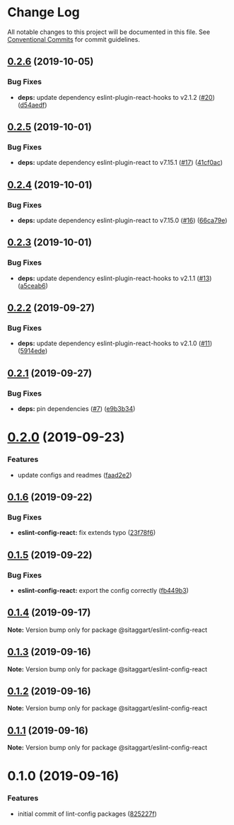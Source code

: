 # Change Log

All notable changes to this project will be documented in this file.
See [Conventional Commits](https://conventionalcommits.org) for commit guidelines.

## [0.2.6](https://github.com/SiTaggart/lint-config/compare/@sitaggart/eslint-config-react@0.2.5...@sitaggart/eslint-config-react@0.2.6) (2019-10-05)


### Bug Fixes

* **deps:** update dependency eslint-plugin-react-hooks to v2.1.2 ([#20](https://github.com/SiTaggart/lint-config/issues/20)) ([d54aedf](https://github.com/SiTaggart/lint-config/commit/d54aedf))





## [0.2.5](https://github.com/SiTaggart/lint-config/compare/@sitaggart/eslint-config-react@0.2.4...@sitaggart/eslint-config-react@0.2.5) (2019-10-01)


### Bug Fixes

* **deps:** update dependency eslint-plugin-react to v7.15.1 ([#17](https://github.com/SiTaggart/lint-config/issues/17)) ([41cf0ac](https://github.com/SiTaggart/lint-config/commit/41cf0ac))





## [0.2.4](https://github.com/SiTaggart/lint-config/compare/@sitaggart/eslint-config-react@0.2.3...@sitaggart/eslint-config-react@0.2.4) (2019-10-01)


### Bug Fixes

* **deps:** update dependency eslint-plugin-react to v7.15.0 ([#16](https://github.com/SiTaggart/lint-config/issues/16)) ([66ca79e](https://github.com/SiTaggart/lint-config/commit/66ca79e))





## [0.2.3](https://github.com/SiTaggart/lint-config/compare/@sitaggart/eslint-config-react@0.2.2...@sitaggart/eslint-config-react@0.2.3) (2019-10-01)


### Bug Fixes

* **deps:** update dependency eslint-plugin-react-hooks to v2.1.1 ([#13](https://github.com/SiTaggart/lint-config/issues/13)) ([a5ceab6](https://github.com/SiTaggart/lint-config/commit/a5ceab6))





## [0.2.2](https://github.com/SiTaggart/lint-config/compare/@sitaggart/eslint-config-react@0.2.1...@sitaggart/eslint-config-react@0.2.2) (2019-09-27)


### Bug Fixes

* **deps:** update dependency eslint-plugin-react-hooks to v2.1.0 ([#11](https://github.com/SiTaggart/lint-config/issues/11)) ([5914ede](https://github.com/SiTaggart/lint-config/commit/5914ede))





## [0.2.1](https://github.com/SiTaggart/lint-config/compare/@sitaggart/eslint-config-react@0.2.0...@sitaggart/eslint-config-react@0.2.1) (2019-09-27)


### Bug Fixes

* **deps:** pin dependencies ([#7](https://github.com/SiTaggart/lint-config/issues/7)) ([e9b3b34](https://github.com/SiTaggart/lint-config/commit/e9b3b34))





# [0.2.0](https://github.com/SiTaggart/lint-config/compare/@sitaggart/eslint-config-react@0.1.6...@sitaggart/eslint-config-react@0.2.0) (2019-09-23)


### Features

* update configs and readmes ([faad2e2](https://github.com/SiTaggart/lint-config/commit/faad2e2))





## [0.1.6](https://github.com/SiTaggart/lint-config/compare/@sitaggart/eslint-config-react@0.1.5...@sitaggart/eslint-config-react@0.1.6) (2019-09-22)


### Bug Fixes

* **eslint-config-react:** fix extends typo ([23f78f6](https://github.com/SiTaggart/lint-config/commit/23f78f6))





## [0.1.5](https://github.com/SiTaggart/lint-config/compare/@sitaggart/eslint-config-react@0.1.4...@sitaggart/eslint-config-react@0.1.5) (2019-09-22)


### Bug Fixes

* **eslint-config-react:** export the config correctly ([fb449b3](https://github.com/SiTaggart/lint-config/commit/fb449b3))





## [0.1.4](https://github.com/SiTaggart/lint-config/compare/@sitaggart/eslint-config-react@0.1.3...@sitaggart/eslint-config-react@0.1.4) (2019-09-17)

**Note:** Version bump only for package @sitaggart/eslint-config-react





## [0.1.3](https://github.com/SiTaggart/lint-config/compare/@sitaggart/eslint-config-react@0.1.2...@sitaggart/eslint-config-react@0.1.3) (2019-09-16)

**Note:** Version bump only for package @sitaggart/eslint-config-react





## [0.1.2](https://github.com/SiTaggart/lint-config/compare/@sitaggart/eslint-config-react@0.1.1...@sitaggart/eslint-config-react@0.1.2) (2019-09-16)

**Note:** Version bump only for package @sitaggart/eslint-config-react





## [0.1.1](https://github.com/SiTaggart/lint-config/compare/@sitaggart/eslint-config-react@0.1.0...@sitaggart/eslint-config-react@0.1.1) (2019-09-16)

**Note:** Version bump only for package @sitaggart/eslint-config-react





# 0.1.0 (2019-09-16)


### Features

* initial commit of lint-config packages ([825227f](https://github.com/SiTaggart/lint-config/commit/825227f))
